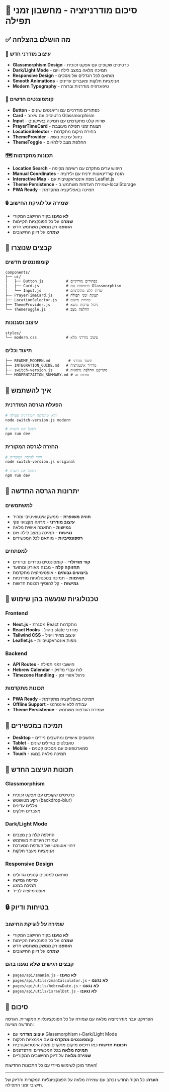 # 🎉 סיכום מודרניזציה - מחשבון זמני תפילה

## ✅ מה הושלם בהצלחה

### 🎨 עיצוב מודרני חדש

- **Glassmorphism Design** - כרטיסים שקופים עם אפקט זכוכית
- **Dark/Light Mode** - תמיכה מלאה במצב לילה ויום
- **Responsive Design** - מותאם לכל הגדלים של מסכים
- **Smooth Animations** - אנימציות חלקות ומעברים עדינים
- **Modern Typography** - טיפוגרפיה מודרנית וברורה

### 🧩 קומפוננטים חדשים

- **Button** - כפתורים מודרניים עם וריאנטים שונים
- **Card** - כרטיסים עם עיצוב Glassmorphism
- **Input** - שדות קלט מתקדמים עם תמיכה באייקונים
- **PrayerTimeCard** - תצוגת זמני תפילה מעוצבת
- **LocationSelector** - בחירת מיקום מתקדמת
- **ThemeProvider** - ניהול ערכות נושא
- **ThemeToggle** - החלפת מצב לילה/יום

### 🗺️ תכונות מתקדמות

- **Location Search** - חיפוש ערים מתקדם עם רשימה מקיפה
- **Manual Coordinates** - הזנת קורדינאטות ידנית עם ולידציה
- **Interactive Map** - מפה אינטראקטיבית עם Leaflet.js
- **Theme Persistence** - שמירת העדפות משתמש ב-localStorage
- **PWA Ready** - תמיכה באפליקציה מתקדמת

### 🔒 שמירה על לוגיקת החישוב

- **לא נגענו** בקוד החישוב המקורי
- **שמרנו** על כל הפונקציות הקיימות
- **הוספנו** רק ממשק משתמש חדש
- **שמרנו** על דיוק החישובים

## 📁 קבצים שנוצרו

### קומפוננטים חדשים

```
components/
├── ui/
│   ├── Button.js          # כפתורים מודרניים
│   ├── Card.js            # כרטיסים עם Glassmorphism
│   └── Input.js           # שדות קלט מתקדמים
├── PrayerTimeCard.js      # תצוגת זמני תפילה
├── LocationSelector.js    # בחירת מיקום
├── ThemeProvider.js       # ניהול ערכות נושא
└── ThemeToggle.js         # החלפת מצב
```

### עיצוב וסגנונות

```
styles/
└── modern.css             # עיצוב מודרני מלא
```

### תיעוד וכלים

```
├── README_MODERN.md        # תיעוד מודרני
├── INTEGRATION_GUIDE.md   # מדריך אינטגרציה
├── switch-version.js      # סקריפט החלפת גרסאות
└── MODERNIZATION_SUMMARY.md # סיכום זה
```

## 🚀 איך להשתמש

### הפעלת הגרסה המודרנית

```bash
# וודא שהגרסה המודרנית פעילה
node switch-version.js modern

# הפעל את השרת
npm run dev
```

### החזרה לגרסה המקורית

```bash
# חזור לגרסה המקורית
node switch-version.js original

# הפעל את השרת
npm run dev
```

## 🎯 יתרונות הגרסה החדשה

### למשתמשים

- **חוויה משופרת** - ממשק אינטואיטיבי ומהיר
- **עיצוב מודרני** - מראה מקצועי ונקי
- **גמישות** - התאמה אישית מלאה
- **נגישות** - תמיכה במצב לילה ויום
- **רספונסיביות** - מותאם לכל המכשירים

### למפתחים

- **קוד מודולרי** - קומפוננטים נפרדים וברורים
- **תחזוקה קלה** - מבנה מאורגן ומתועד
- **ביצועים גבוהים** - אופטימיזציה מתקדמת
- **תאימות** - תמיכה בטכנולוגיות מודרניות
- **גמישות** - קל להוסיף תכונות חדשות

## 🔧 טכנולוגיות שנעשה בהן שימוש

### Frontend

- **Next.js** - מסגרת React מתקדמת
- **React Hooks** - ניהול state מודרני
- **Tailwind CSS** - עיצוב מהיר ויעיל
- **Leaflet.js** - מפות אינטראקטיביות

### Backend

- **API Routes** - חישובי זמני תפילה
- **Hebrew Calendar** - לוח עברי מדויק
- **Timezone Handling** - ניהול אזורי זמן

### תכונות מתקדמות

- **PWA Ready** - תמיכה באפליקציה מתקדמת
- **Offline Support** - עבודה ללא אינטרנט
- **Theme Persistence** - שמירת העדפות משתמש

## 📱 תמיכה במכשירים

- **Desktop** - מחשבים אישיים ומחשבים ניידים
- **Tablet** - טאבלטים בגדלים שונים
- **Mobile** - סמארטפונים עם מסכים קטנים
- **Touch** - תמיכה מלאה במגע

## 🎨 תכונות העיצוב החדש

### Glassmorphism

- כרטיסים שקופים עם אפקט זכוכית
- רקע מטושטש (backdrop-blur)
- צללים עדינים
- מעברים חלקים

### Dark/Light Mode

- החלפה קלה בין מצבים
- שמירת העדפות משתמש
- זיהוי אוטומטי של העדפת המערכת
- אנימציות מעבר חלקות

### Responsive Design

- מותאם למסכים קטנים וגדולים
- פריסה גמישה
- תמיכה במגע
- אופטימיזציה לנייד

## 🔒 בטיחות ודיוק

### שמירה על לוגיקת החישוב

- **לא נגענו** בקוד החישוב המקורי
- **שמרנו** על כל הפונקציות הקיימות
- **הוספנו** רק ממשק משתמש חדש
- **שמרנו** על דיוק החישובים

### קבצים רגישים שלא נגענו בהם

- `pages/api/zmanim.js` - **לא נגענו**
- `pages/api/utils/zmanCalculator.js` - **לא נגענו**
- `pages/api/utils/hebrewDate.js` - **לא נגענו**
- `pages/api/utils/israelDst.js` - **לא נגענו**

## 🎉 סיכום

הפרויקט עבר מודרניזציה מלאה עם שמירה על כל הפונקציונליות המקורית. הגרסה החדשה מציעה:

- **עיצוב מודרני** עם Glassmorphism ו-Dark/Light Mode
- **קומפוננטים מתקדמים** עם אנימציות חלקות
- **תכונות חדשות** כמו חיפוש מיקום מתקדם ומפה אינטראקטיבית
- **תמיכה מלאה** בכל המכשירים והדפדפנים
- **שמירה מלאה** על דיוק החישובים המקוריים

האתר מוכן לשימוש מיידי עם כל התכונות החדשות!

---

**הערה**: כל הקוד החדש נכתב עם שמירה מלאה על הפונקציונליות המקורית והדיוק של חישובי זמני התפילה.
